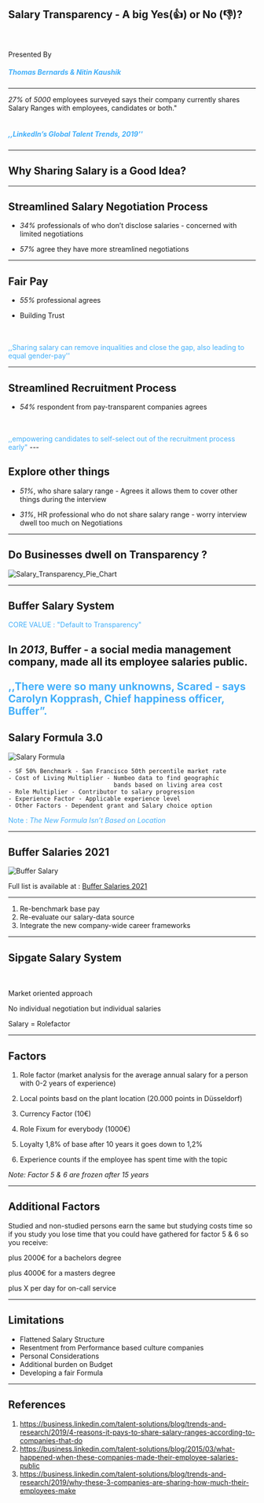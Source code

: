 ## Salary Transparency - A big Yes(👍) or No (👎)?
<br />
<br />
Presented By

##### <span style="color:#42affa"> Thomas Bernards & Nitin Kaushik </span>

---
 *27%* of *5000* employees surveyed says their company currently shares Salary Ranges with employees, candidates or both."
 <br />
<br />

##### <span style="color:#42affa">  *,,LinkedIn’s Global Talent Trends, 2019''* </span>
---
## Why Sharing Salary is a Good Idea?
---
## Streamlined Salary Negotiation Process 

 - *34%* professionals of who don’t disclose salaries - concerned with limited negotiations 

 - *57%* agree they have more streamlined negotiations
---
## Fair Pay
- *55%* professional agrees 

- Building Trust
<br />
<br />
 <span style="color:#42affa"> ,,Sharing salary can remove inqualities and close the gap, also leading to equal gender-pay'' </span>

---

## Streamlined Recruitment Process
- *54%* respondent from pay-transparent companies agrees
<br />
<br />
 <span style="color:#42affa"> ,,empowering candidates to self-select out of the recruitment process early" </span>
---

## Explore other things

- *51%*, who share salary range -  Agrees it allows them to cover other things during the interview 

- *31%*, HR professional who do not share salary range - worry interview dwell too much on Negotiations

---
 ## Do Businesses dwell on Transparency ?

![Salary_Transparency_Pie_Chart ](Image1_salary_transparency_bar_chart.jpg)

---
## Buffer Salary System

<span style="color:#42affa"> CORE VALUE : "Default to Transparency" </span>

In _2013_, Buffer - a social media management company, made all its employee salaries public.
<br> </br>
<span style="color:#42affa"> ,,There were so many unknowns, Scared - says Carolyn Kopprash, Chief happiness officer, Buffer”. </span>
---

## Salary Formula 3.0
![Salary Formula](Image2_Salary_Formula.jpg)
                     
    - SF 50% Benchmark - San Francisco 50th percentile market rate    
    - Cost of Living Multiplier - Numbeo data to find geographic 
                                  bands based on living area cost
    - Role Multiplier - Contributor to salary progression
    - Experience Factor - Applicable experience level    
    - Other Factors - Dependent grant and Salary choice option

 <span style="color:#42affa"> Note : _The New Formula Isn’t Based on Location_ </span> 

---
## Buffer Salaries 2021
![Buffer Salary](Image3_salary_at_Buffer.jpg)

Full list is available at : [Buffer Salaries 2021](https://docs.google.com/spreadsheets/d/11s9VSyf4yaYUsqBKLaVH78NL8wdl8gXoj5BGAzjIFuc/edit#gid=671465451)

---
1. Re-benchmark base pay
2. Re-evaluate our salary-data source
3. Integrate the new company-wide career frameworks

---
## Sipgate Salary System
<br>
</br>
Market oriented approach

No individual negotiation but individual salaries

Salary = Rolefactor

---

## Factors

1. Role factor (market analysis for the average annual salary for a person with 0-2 years of experience)

2. Local points basd on the plant location (20.000 points in Düsseldorf)

3. Currency Factor (10€)

4. Role Fixum for everybody (1000€)

5. Loyalty 1,8% of base after 10 years it goes down to 1,2%

6. Experience counts if the employee has spent time with the topic

_Note: Factor 5 & 6 are frozen after 15 years_

---

## Additional Factors

Studied and non-studied persons earn the same but studying costs time so if you study you lose time that you could have gathered for factor 5 & 6 so you receive:

plus 2000€ for a bachelors degree

plus 4000€ for a masters degree

plus X per day for on-call service

---
## Limitations
 - Flattened Salary Structure
 - Resentment from Performance based culture companies 
 - Personal Considerations 
 - Additional burden on Budget
 - Developing a fair Formula
---
## References
1. https://business.linkedin.com/talent-solutions/blog/trends-and-research/2019/4-reasons-it-pays-to-share-salary-ranges-according-to-companies-that-do
2. https://business.linkedin.com/talent-solutions/blog/2015/03/what-happened-when-these-companies-made-their-employee-salaries-public
3. https://business.linkedin.com/talent-solutions/blog/trends-and-research/2019/why-these-3-companies-are-sharing-how-much-their-employees-make
